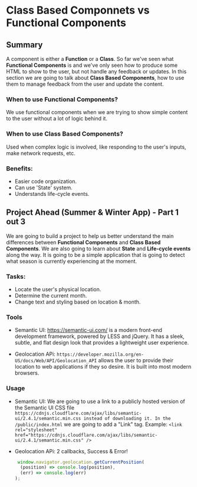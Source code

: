 # Class Based Componnets vs Functional Components

## Summary
A component is either a **Function** or a **Class**. So far we've seen what **Functional Components** is and we've only seen how to produce some HTML to show to the user, but not handle any feedback or updates. In this section we are going to talk about **Class Based Components**, how to use them to manage feedback from the user and update the content. 

### When to use **Functional Components**?
We use functional components when we are trying to show simple content to the user without a lot of logic behind it.

### When to use **Class Based Components**?
Used when complex logic is involved, like responding to the user's inputs, make network requests, etc.
### Benefits:
- Easier code organization.
- Can use 'State' system.
- Understands life-cycle events.
## Project Ahead (Summer & Winter App) - Part 1 out 3
We are going to build a project to help us better understand the main differences between **Functional Components** and **Class Based Components**. We are also going to learn about **State** and **Life-cycle events** along the way. It is going to be a simple application that is going to detect what season is currently experiencing at the moment.
### Tasks:
- Locate the user's physical location.
- Determine the current month.
- Change text and styling based on location & month.

### Tools
- Semantic UI: https://semantic-ui.com/ is a modern front-end development framework, powered by LESS and jQuery. It has a sleek, subtle, and flat design look that provides a lightweight user experience.

- Geolocation APi: `https://developer.mozilla.org/en-US/docs/Web/API/Geolocation_API` allows the user to provide their location to web applications if they so desire. It is built into most modern browsers.


### Usage
- Semantic UI: We are going to use a link to a publicly hosted version of the Semantic UI CSS file `https://cdnjs.cloudflare.com/ajax/libs/semantic-ui/2.4.1/semantic.min.css instead of downloading it. In the /public/index.html` we are going to add a "Link" tag. Example: `<link rel="stylesheet" href="https://cdnjs.cloudflare.com/ajax/libs/semantic-ui/2.4.1/semantic.min.css" />`

- Geolocation APi: 2 callbacks, Success & Error!
  ```javascript
   window.navigator.geolocation.getCurrentPosition(
    (position) => console.log(position), 
    (err) => console.log(err) 
  );
  ```

